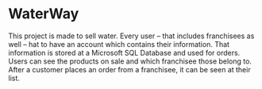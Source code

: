 # WaterWay

This project is made to sell water. Every user – that includes franchisees as well – hat to have an account which contains their information. That information is stored at a Microsoft SQL Database and used for orders. Users can see the products on sale and which franchisee those belong to. After a customer places an order from a franchisee, it can be seen at their list. 
